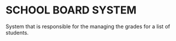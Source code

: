 # SCHOOL BOARD SYSTEM
System that is responsible for the managing the grades for a list of students.
